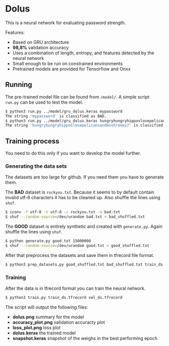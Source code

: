 # Dolus

This is a neural network for evaluating password strength.

Features:
- Based on GRU architecture
- **98,8%** validation accuracy
- Uses a combination of length, entropy, and features detected by the neural network
- Small enough to be run on constrained environments
- Pretrained models are provided for Tensorflow and Onxx

## Running

The pre-trained model file can be found from `/model/`. A simple script `run.py` can be used to test the model.

```bash
$ python3 run.py ../model/gru_dolus.keras mypassword
The string 'mypassword' is classified as BAD.
$ python3 run.py ../model/gru_dolus.keras hungryhungryhipposlovepelicansandmushrooms7
The string 'hungryhungryhipposlovepelicansandmushrooms7' is classified as GOOD.
```

## Training process

You need to do this only if you want to develop the model further.

### Generating the data sets

The datasets are too large for github. If you need them you have to generate them.

The **BAD** dataset is `rockyou.txt`. Because it seems to by default contain invalid utf-8 characters it has to be cleaned up. Also shuffle the lines using `shuf`.

```bash
$ iconv -f utf-8 -t utf-8 -c rockyou.txt -o bad.txt
$ shuf --random-source=/dev/urandom bad.txt > bad_shuffled.txt
```

The **GOOD** dataset is entirely synthetic and created with `generate.py`. Again shuffle the lines using `shuf`.

```bash
$ python generate.py good.txt 15000000
$ shuf --random-source=/dev/urandom good.txt > good_shuffled.txt
```

After that preprocess the datasets and save them in tfrecord file format.

```bash
$ python3 prep_datasets.py good_shuffled.txt bad_shuffled.txt train_ds.tfrecord val_ds.tfrecord
```

### Training

After the data is in tfrecord format you can train the neural network.

```bash
$ python3 train.py train_ds.tfrecord val_ds.tfrecord
```

The script will output the following files:
- **dolus.png** summary for the model
- **accuracy_plot.png** validation accuracty plot
- **loss_plot.png** loss plot
- **dolus.keras** the trained model
- **snapshot.keras** snapshot of the weighs in the best performing epoch


